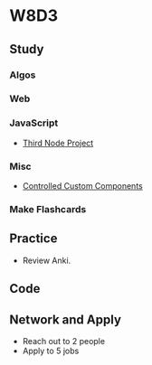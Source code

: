 # W8D3

## Study

### Algos 

### Web

### JavaScript
- [Third Node Project](https://github.com/Pklong/blog-party-usa)

### Misc
- [Controlled Custom Components](https://reacttraining.com/patterns/)

### Make Flashcards

## Practice

- Review Anki. 

## Code 

## Network and Apply 

- Reach out to 2 people
- Apply to 5 jobs 
